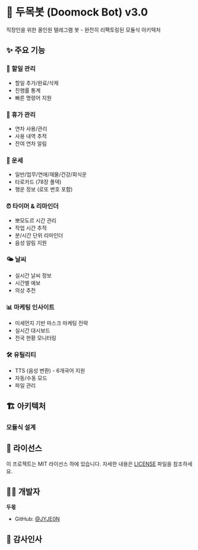 # 🤖 두목봇 (Doomock Bot) v3.0

직장인을 위한 올인원 텔레그램 봇 - 완전히 리팩토링된 모듈식 아키텍처

## ✨ 주요 기능

### 📝 할일 관리
- 할일 추가/완료/삭제
- 진행률 통계
- 빠른 명령어 지원

### 📅 휴가 관리  
- 연차 사용/관리
- 사용 내역 추적
- 잔여 연차 알림

### 🔮 운세
- 일반/업무/연애/재물/건강/회식운
- 타로카드 (78장 풀덱)
- 행운 정보 (로또 번호 포함)

### ⏰ 타이머 & 리마인더
- 뽀모도르 시간 관리
- 작업 시간 추적
- 분/시간 단위 리마인더
- 음성 알림 지원

### 🌤️ 날씨
- 실시간 날씨 정보
- 시간별 예보
- 의상 추천

### 📊 마케팅 인사이트
- 미세먼지 기반 마스크 마케팅 전략
- 실시간 대시보드
- 전국 현황 모니터링

### 🛠️ 유틸리티
- TTS (음성 변환) - 6개국어 지원
- 자동/수동 모드
- 파일 관리

## 🏗️ 아키텍처

### 모듈식 설계

## 📄 라이선스

이 프로젝트는 MIT 라이선스 하에 있습니다. 자세한 내용은 [LICENSE](LICENSE) 파일을 참조하세요.

## 👨‍💻 개발자

**두몫**
- GitHub: [@JYJE0N](https://github.com/JYJE0N)

## 🙏 감사인사
